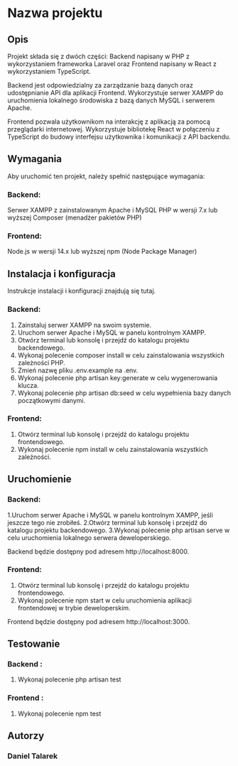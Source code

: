 # Nazwa projektu

## Opis
Projekt składa się z dwóch części: Backend napisany w PHP z wykorzystaniem frameworka Laravel oraz Frontend napisany w React z wykorzystaniem TypeScript.

Backend jest odpowiedzialny za zarządzanie bazą danych oraz udostępnianie API dla aplikacji Frontend. Wykorzystuje serwer XAMPP do uruchomienia lokalnego środowiska z bazą danych MySQL i serwerem Apache.

Frontend pozwala użytkownikom na interakcję z aplikacją za pomocą przeglądarki internetowej. Wykorzystuje bibliotekę React w połączeniu z TypeScript do budowy interfejsu użytkownika i komunikacji z API backendu.

## Wymagania
Aby uruchomić ten projekt, należy spełnić następujące wymagania:
### Backend:
Serwer XAMPP z zainstalowanym Apache i MySQL
PHP w wersji 7.x lub wyższej
Composer (menadżer pakietów PHP)
### Frontend:
Node.js w wersji 14.x lub wyższej
npm (Node Package Manager)
## Instalacja i konfiguracja
Instrukcje instalacji i konfiguracji znajdują się tutaj.
### Backend:
1. Zainstaluj serwer XAMPP na swoim systemie.
2. Uruchom serwer Apache i MySQL w panelu kontrolnym XAMPP.
3. Otwórz terminal lub konsolę i przejdź do katalogu projektu backendowego.
4. Wykonaj polecenie composer install w celu zainstalowania wszystkich zależności PHP.
5. Zmień nazwę pliku .env.example na .env.
6. Wykonaj polecenie php artisan key:generate w celu wygenerowania klucza.
7. Wykonaj polecenie php artisan db:seed w celu wypełnienia bazy danych początkowymi danymi.
### Frontend:
1. Otwórz terminal lub konsolę i przejdź do katalogu projektu frontendowego.
2. Wykonaj polecenie npm install w celu zainstalowania wszystkich zależności.
## Uruchomienie
### Backend:
1.Uruchom serwer Apache i MySQL w panelu kontrolnym XAMPP, jeśli jeszcze tego nie zrobiłeś.
2.Otwórz terminal lub konsolę i przejdź do katalogu projektu backendowego.
3.Wykonaj polecenie php artisan serve w celu uruchomienia lokalnego serwera deweloperskiego.

Backend będzie dostępny pod adresem http://localhost:8000.
### Frontend:
1. Otwórz terminal lub konsolę i przejdź do katalogu projektu frontendowego.
2. Wykonaj polecenie npm start w celu uruchomienia aplikacji frontendowej w trybie deweloperskim.

Frontend będzie dostępny pod adresem http://localhost:3000.
## Testowanie
### Backend : 
1. Wykonaj polecenie php artisan test
### Frontend : 
1. Wykonaj polecenie npm test

## Autorzy
### Daniel Talarek



